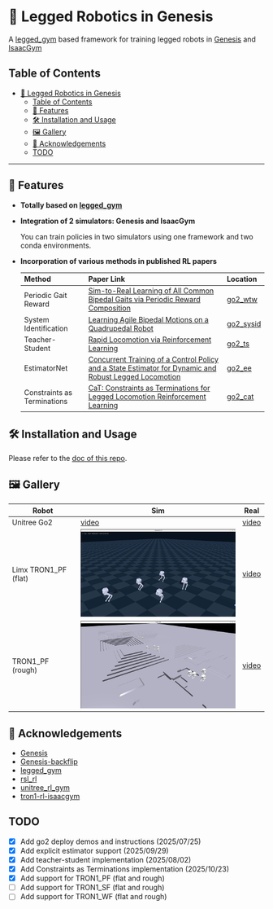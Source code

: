 # 🦿 Legged Robotics in Genesis

A [legged_gym](https://github.com/leggedrobotics/legged_gym) based framework for training legged robots in [Genesis](https://github.com/Genesis-Embodied-AI/Genesis/tree/main) and [IsaacGym](https://developer.nvidia.com/isaac-gym)

## Table of Contents

- [🦿 Legged Robotics in Genesis](#-legged-robotics-in-genesis)
  - [Table of Contents](#table-of-contents)
  - [🌟 Features](#-features)
  - [🛠 Installation and Usage](#-installation-and-usage)
  - [🖼️ Gallery](#️-gallery)
  - [🙏 Acknowledgements](#-acknowledgements)
  - [TODO](#todo)

---

## 🌟 Features

- **Totally based on [legged_gym](https://github.com/leggedrobotics/legged_gym)**

- **Integration of 2 simulators: Genesis and IsaacGym**
  
  You can train policies in two simulators using one framework and two conda environments.

- **Incorporation of various methods in published RL papers**
  
  | Method | Paper Link | Location |
  |--------|------------|----------|
  | Periodic Gait Reward | [Sim-to-Real Learning of All Common Bipedal Gaits via Periodic Reward Composition](https://arxiv.org/abs/2011.01387) | [go2_wtw](https://github.com/lupinjia/genesis_lr/blob/main/legged_gym/envs/go2/go2_wtw/go2_wtw.py#L322) |
  | System Identification | [Learning Agile Bipedal Motions on a Quadrupedal Robot](https://arxiv.org/abs/2311.05818) | [go2_sysid](https://github.com/lupinjia/genesis_lr/tree/main/legged_gym/envs/go2/go2_sysid) |
  | Teacher-Student | [Rapid Locomotion via Reinforcement Learning](https://agility.csail.mit.edu/) | [go2_ts](https://github.com/lupinjia/genesis_lr/tree/main/legged_gym/envs/go2/go2_ts) |
  | EstimatorNet | [Concurrent Training of a Control Policy and a State Estimator for Dynamic and Robust Legged Locomotion](https://arxiv.org/abs/2202.05481) | [go2_ee](https://github.com/lupinjia/genesis_lr/tree/main/legged_gym/envs/go2/go2_ee) |
  | Constraints as Terminations | [CaT: Constraints as Terminations for Legged Locomotion Reinforcement Learning](https://constraints-as-terminations.github.io/) | [go2_cat](https://github.com/lupinjia/genesis_lr/tree/main/legged_gym/envs/go2/go2_cat) |

## 🛠 Installation and Usage

Please refer to the [doc of this repo](https://genesis-lr.readthedocs.io/en/latest/).

## 🖼️ Gallery

| Robot | Sim | Real |
|--- | --- | --- |
| Unitree Go2 | [video](https://www.bilibili.com/video/BV1FPedzZEdi/) | [video](https://www.bilibili.com/video/BV1FPedzZEdi/) |
| Limx TRON1_PF (flat) | ![](./resources/images/tron1_pf_demo.gif) |[video](https://www.bilibili.com/video/BV1MdePzcEvk/?spm_id_from=333.1387.homepage.video_card.click&vd_source=50fc92fb0e7291031bbb72e3c05b2edc) |
| TRON1_PF (rough) | ![](./resources/images/tron1_pf_rough_demo.gif) | [video](https://www.bilibili.com/video/BV1MdePzcEvk/?spm_id_from=333.1387.homepage.video_card.click&vd_source=50fc92fb0e7291031bbb72e3c05b2edc) |

## 🙏 Acknowledgements

- [Genesis](https://github.com/Genesis-Embodied-AI/Genesis/tree/main)
- [Genesis-backflip](https://github.com/ziyanx02/Genesis-backflip)
- [legged_gym](https://github.com/leggedrobotics/legged_gym)
- [rsl_rl](https://github.com/leggedrobotics/rsl_rl)
- [unitree_rl_gym](https://github.com/unitreerobotics/unitree_rl_gym)
- [tron1-rl-isaacgym](https://github.com/limxdynamics/tron1-rl-isaacgym)

## TODO

- [x] Add go2 deploy demos and instructions (2025/07/25)
- [x] Add explicit estimator support (2025/09/29)
- [x] Add teacher-student implementation (2025/08/02)
- [x] Add Constraints as Terminations implementation (2025/10/23)
- [x] Add support for TRON1_PF (flat and rough)
- [ ] Add support for TRON1_SF (flat and rough)
- [ ] Add support for TRON1_WF (flat and rough)